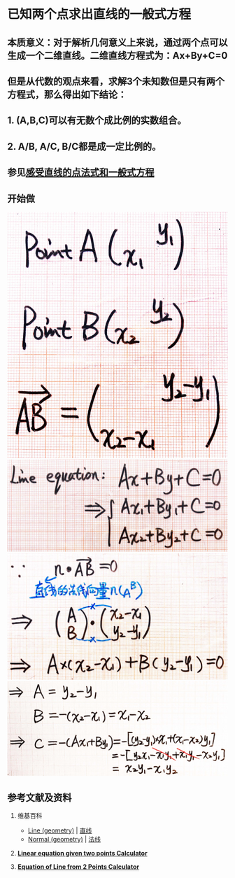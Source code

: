 # 已知两个点求出直线的一般式方程

## 本质意义：对于解析几何意义上来说，通过两个点可以生成一个二维直线。二维直线方程式为：Ax+By+C=0
## 但是从代数的观点来看，求解3个未知数但是只有两个方程式，那么得出如下结论：
## 1. (A,B,C)可以有无数个成比例的实数组合。
## 2. A/B, A/C, B/C都是成一定比例的。

## 参见[感受直线的点法式和一般式方程](https://gitee.com/quanbinn/Learn-Mathematical-Olympiad-The-Interactive-Way/blob/master/chapters/%E7%BA%BF%E6%80%A7%E4%BB%A3%E6%95%B0/%E7%94%A8%E5%90%91%E9%87%8F%E8%A1%A8%E8%BE%BE%E7%A9%BA%E9%97%B4%E8%A7%A3%E6%9E%90%E5%87%A0%E4%BD%95%E4%B8%AD%E7%9A%84%E7%BA%BF%E5%92%8C%E9%9D%A2%E7%AD%89/%E6%84%9F%E5%8F%97%E7%9B%B4%E7%BA%BF%E7%9A%84%E7%82%B9%E6%B3%95%E5%BC%8F%E5%92%8C%E4%B8%80%E8%88%AC%E5%BC%8F%E6%96%B9%E7%A8%8B.md)

## 开始做

![](/images/线性代数/用向量表达空间解析几何中的线和面等/已知两个点求出直线的一般式方程/1a1.jpg)
![](/images/线性代数/用向量表达空间解析几何中的线和面等/已知两个点求出直线的一般式方程/1a2.jpg)
![](/images/线性代数/用向量表达空间解析几何中的线和面等/已知两个点求出直线的一般式方程/1a3.jpg)
![](/images/线性代数/用向量表达空间解析几何中的线和面等/已知两个点求出直线的一般式方程/1a4.jpg)

## 参考文献及资料

1. 维基百科
	- [Line (geometry)](https://en.wikipedia.org/wiki/Line_(geometry)) | [直线](https://zh.wikipedia.org/wiki/%E7%9B%B4%E7%BA%BF) 
	- [Normal (geometry)](https://en.wikipedia.org/wiki/Normal_(geometry)) | [法线](https://zh.wikipedia.org/wiki/%E6%B3%95%E7%BA%BF) 

2. [**Linear equation given two points Calculator**](https://keisan.casio.com/exec/system/1223508685)
3. [**Equation of Line from 2 Points Calculator**](https://www.mathwarehouse.com/calculators/equation-line-from-2-points.php)